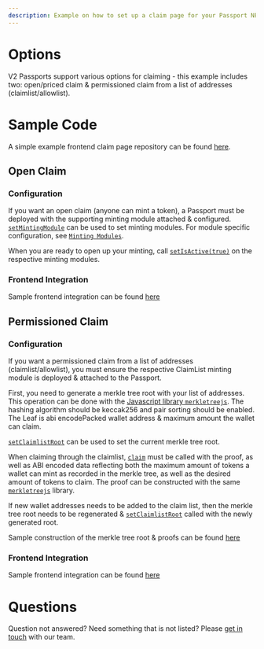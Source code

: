 ```yaml
---
description: Example on how to set up a claim page for your Passport NFTs
---
```


# Options

V2 Passports support various options for claiming - this example includes two: open/priced claim & permissioned claim from a list of addresses (claimlist/allowlist).

# Sample Code

A simple example frontend claim page repository can be found [here](https://github.com/passage-protocol/example-claim-page).

## Open Claim

### Configuration

If you want an open claim (anyone can mint a token), a Passport must be deployed with the supporting minting module attached & configured. [`setMintingModule`](../contracts/Passport/v2.md#setMintingModule) can be used to set minting modules. For module specific configuration, see [`Minting Modules`](../contracts/Modules/Minting/README.md).

When you are ready to open up your minting, call [`setIsActive(true)`](../contracts/Modules/Minting/BaseMintModule.md#setIsActive) on the respective minting modules.

### Frontend Integration

Sample frontend integration can be found [here](https://github.com/passage-protocol/example-claim-page/blob/master/src/components/Claim.tsx)

## Permissioned Claim

### Configuration

If you want a permissioned claim from a list of addresses (claimlist/allowlist), you must ensure the respective ClaimList minting module is deployed & attached to the Passport.

First, you need to generate a merkle tree root with your list of addresses. This operation can be done with the [Javascript library `merkletreejs`](https://github.com/miguelmota/merkletreejs). The hashing algorithm should be keccak256 and pair sorting should be enabled. The Leaf is abi encodePacked wallet address & maximum amount the wallet can claim.

[`setClaimlistRoot`](#setClaimlistRoot) can be used to set the current merkle tree root. 

When claiming through the claimlist, [`claim`](../contracts/Passport/v2.md#claim) must be called with the proof, as well as ABI encoded data reflecting both the maximum amount of tokens a wallet can mint as recorded in the merkle tree, as well as the desired amount of tokens to claim. The proof can be constructed with the same [`merkletreejs`](https://github.com/miguelmota/merkletreejs) library.

If new wallet addresses needs to be added to the claim list, then the merkle tree root needs to be regenerated & [`setClaimlistRoot`](#setclaimlistroot) called with the newly generated root.

Sample construction of the merkle tree root & proofs can be found [here](https://github.com/passage-protocol/example-claim-page/blob/master/src/utils/merkleTree.tsx)

### Frontend Integration

Sample frontend integration can be found [here](https://github.com/passage-protocol/example-claim-page/blob/master/src/components/Claimlist.tsx)

# Questions

Question not answered? Need something that is not listed? Please [get in touch](mailto:hello@passage.xyz) with our team.
